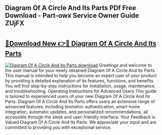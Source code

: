 ## Diagram Of A Circle And Its Parts PDf Free Download - Part-owx Service Owner Guide ZUjFX

# <h2><a href="http://dfmpzk.blite.top/?on=Diagram+Of+A+Circle+And+Its+Parts">🔗Download New 👉🔴 Diagram Of A Circle And Its Parts</a></h2>

[![Diagram Of A Circle And Its Parts download](https://i.imgur.com/lujVjoI.png)](http://dfmpzk.blite.top/?on=Diagram+Of+A+Circle+And+Its+Parts)
Greetings and welcome to the user manual for your newly obtained Diagram Of A Circle And Its Parts. This manual is intended to help you become an expert user of your product by providing a detailed explanation of its features, functions, and benefits. You will find step-by-step instructions for installation, usage, maintenance, and troubleshooting. Operating Instructions for Advanced Users This guide is tailored to experienced users of your new Diagram Of A Circle And Its Parts. Diagram Of A Circle And Its Parts offers users an extensive range of advanced features, including biometric authentication, smart home integration, automatic updates, and personalized recommendations, all accessible through the sleek and user-friendly interface. Your Feedback is Valued Diagram Of A Circle And Its Parts. We appreciate your input and are committed to providing you with exceptional service.
